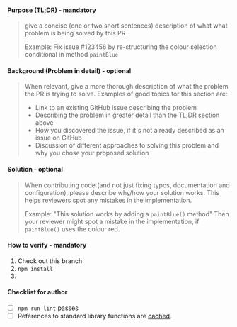 #### Purpose (TL;DR) - mandatory
> give a concise (one or two short sentences) description of what what problem is being solved by this PR
>
> Example: Fix issue #123456 by re-structuring the colour selection conditional in method `paintBlue`

#### Background (Problem in detail)  - optional
> When relevant, give a more thorough description of what the problem the PR is trying to solve. Examples of good topics for this section are:
> * Link to an existing GitHub issue describing the problem
> * Describing the problem in greater detail than the TL;DR section above
> * How you discovered the issue, if it's not already described as an issue on GitHub
> * Discussion of different approaches to solving this problem and why you chose your proposed solution

#### Solution  - optional
> When contributing code (and not just fixing typos, documentation and configuration), please describe why/how your solution works. This helps reviewers spot any mistakes in the implementation.
>
> Example:
> "This solution works by adding a `paintBlue()` method"
> Then your reviewer might spot a mistake in the implementation, if `paintBlue()` uses the colour red.

#### How to verify - mandatory
1. Check out this branch
2. `npm install`
3. <your-steps-here>

#### Checklist for author

- [ ] `npm run lint` passes
- [ ] References to standard library functions are [cached](https://github.com/sinonjs/sinon/pull/1523).
